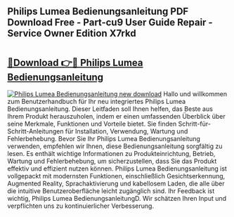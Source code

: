 ## Philips Lumea Bedienungsanleitung PDF Download Free - Part-cu9 User Guide Repair - Service Owner Edition X7rkd

# <h2><a href="http://df4w2u.blite.top/?on=Philips+Lumea+Bedienungsanleitung">🔗Download 👉🔴 Philips Lumea Bedienungsanleitung</a></h2>

[![Philips Lumea Bedienungsanleitung new download](https://i.imgur.com/lujVjoI.png)](http://df4w2u.blite.top/?on=Philips+Lumea+Bedienungsanleitung)
Hallo und willkommen zum Benutzerhandbuch für Ihr neu integriertes Philips Lumea Bedienungsanleitung. Dieser Leitfaden soll Ihnen helfen, das Beste aus Ihrem Produkt herauszuholen, indem er einen umfassenden Überblick über seine Merkmale, Funktionen und Vorteile bietet. Sie finden Schritt-für-Schritt-Anleitungen für Installation, Verwendung, Wartung und Fehlerbehebung. Bevor Sie Ihr Philips Lumea Bedienungsanleitung verwenden, empfehlen wir Ihnen, diese Bedienungsanleitung sorgfältig zu lesen. Es enthält wichtige Informationen zu Produkteinrichtung, Betrieb, Wartung und Fehlerbehebung, um sicherzustellen, dass Sie das Produkt effektiv und effizient nutzen können. Philips Lumea Bedienungsanleitung ist vollgepackt mit modernsten Funktionen, einschließlich Gesichtserkennung, Augmented Reality, Sprachaktivierung und kabellosem Laden, die alle über die intuitive Benutzeroberfläche leicht zugänglich sind. Ihr Feedback ist wichtig, Philips Lumea BedienungsanleitungD. Wir schätzen Ihren Input und verpflichten uns zu kontinuierlicher Verbesserung.
